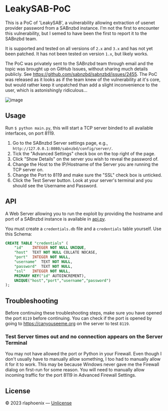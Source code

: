 # LeakySAB-PoC

This is a PoC of 'LeakySAB', a vulnerability allowing extraction of usenet provider password from a SABnzbd instance.
I'm not the first to encounter this vulnerability, but I semed to have been the first to report it to the SABnzbd team.

It is supported and tested on all versions of `2.x` and `3.x` and has not yet been patched. It has not been tested on
version `1.x`, but likely works.

The PoC was privately sent to the SABnzbd team through email and the topic was brought up on GitHub Issues, without
sharing much details publicly. See https://github.com/sabnzbd/sabnzbd/issues/2455. The PoC was released as it looks
as if the team knew of the vulnerability at it's core, but would rather keep it unpatched than add a slight inconvenience
to the user, which is astonishingly ridiculous...

![image](https://user-images.githubusercontent.com/17136956/218492530-b82bbac5-5aaa-4a61-b0e4-502b71b59855.png)

## Usage

Run `$ python main.py`, this will start a TCP server binded to all available interfaces, on port 8119.

1. Go to the SABnzbd Server settings page, e.g., `http://127.0.0.1:8080/sabnzbd/config/server/`.
2. Tick the "Advanced Settings" check box on the top right of the page.
3. Click "Show Details" on the server you wish to reveal the password of.
4. Change the Host to the IP/Hostname of the Server you are running the TCP server on.
5. Change the Port to 8119 and make sure the "SSL" check box is unticked.
6. Click the Test Server button. Look at your server's terminal and you should see the Username and Password.

## API

A Web Server allowing you to run the exploit by providing the hostname and port of a SABnzbd instance is
available in [api.py](api.py).

You must create a `credentials.db` file and a `credentials` table yourself. Use this Schema:

```sql
CREATE TABLE "credentials" (
	"id"	INTEGER NOT NULL UNIQUE,
	"host"	TEXT NOT NULL COLLATE NOCASE,
	"port"	INTEGER NOT NULL,
	"username"	TEXT NOT NULL,
	"password"	TEXT NOT NULL,
	"ssl"	INTEGER NOT NULL,
	PRIMARY KEY("id" AUTOINCREMENT),
	UNIQUE("host","port","username","password")
);
```

## Troubleshooting

Before continuing these troubleshooting steps, make sure you have opened the port `8119` before continuing.
You can check if the port is opened by going to https://canyouseeme.org on the server to test `8119`.

### Test Server times out and no connection appears on the Server Terminal

You may not have allowed the port or Python in your Firewall. Even though I don't usually have to manually allow
something, I too had to manually allow it for it to work. This may be because Windows never gave me the Firewall
dialog on first-run for some reason. You will need to manually allow incoming traffic for the port 8119 in
Advanced Firewall Settings.

## License

&copy; 2023 rlaphoenix &mdash; [Unlicense](LICENSE)
